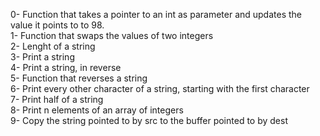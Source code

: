 0- Function that takes a pointer to an int as parameter and updates the value it points to to 98.</br>
1- Function that swaps the values of two integers</br>
2- Lenght of a string</br>
3- Print a string</br>
4- Print a string, in reverse</br>
5- Function that reverses a string</br>
6- Print every other character of a string, starting with the first character</br>
7- Print half of a string</br>
8- Print n elements of an array of integers</br>
9- Copy the string pointed to by src to the buffer pointed to by dest</br>

